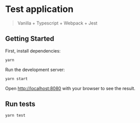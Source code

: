 # Test application

> Vanilla + Typescript + Webpack + Jest

## Getting Started

First, install dependencies:

```bash
yarn
```

Run the development server:

```bash
yarn start
```

Open [http://localhost:8080](http://localhost:8080) with your browser to see the result.

## Run tests

```bash
yarn test
```
